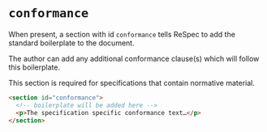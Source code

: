 # `conformance`

When present, a section with id `conformance` tells ReSpec to add the standard boilerplate to the document.

The author can add any additional conformance clause(s) which will follow this boilerplate.

This section is required for specifications that contain normative material.

```html "example": "Add the RFC2119 conformance boilerplate, along with custom content."
<section id="conformance">
  <!-- boilerplate will be added here -->
  <p>The specification specific conformance text…</p>
</section>
```
